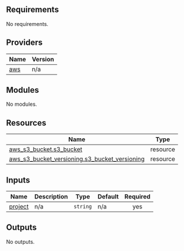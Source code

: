 <!-- BEGIN_TF_DOCS -->
## Requirements

No requirements.

## Providers

| Name | Version |
|------|---------|
| <a name="provider_aws"></a> [aws](#provider\_aws) | n/a |

## Modules

No modules.

## Resources

| Name | Type |
|------|------|
| [aws_s3_bucket.s3_bucket](https://registry.terraform.io/providers/hashicorp/aws/latest/docs/resources/s3_bucket) | resource |
| [aws_s3_bucket_versioning.s3_bucket_versioning](https://registry.terraform.io/providers/hashicorp/aws/latest/docs/resources/s3_bucket_versioning) | resource |

## Inputs

| Name | Description | Type | Default | Required |
|------|-------------|------|---------|:--------:|
| <a name="input_project"></a> [project](#input\_project) | n/a | `string` | n/a | yes |

## Outputs

No outputs.
<!-- END_TF_DOCS -->
